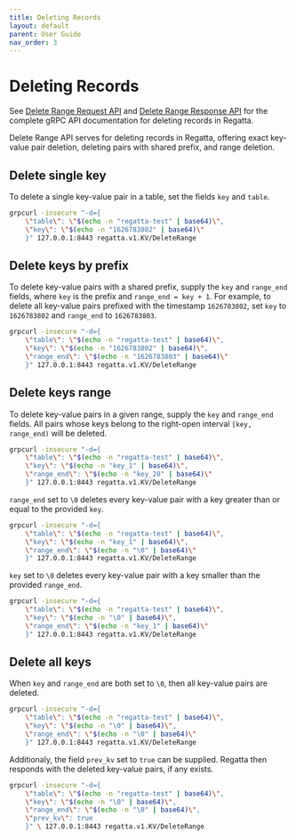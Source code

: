 ```yaml
---
title: Deleting Records
layout: default
parent: User Guide
nav_order: 3
---
```


# Deleting Records

See [Delete Range Request API](../api/#regatta-v1-DeleteRangeRequest) and [Delete Range Response API](../api/#regatta-v1-DeleteRangeResponse)
for the complete gRPC API documentation for deleting records in Regatta.

Delete Range API serves for deleting records in Regatta, offering exact key-value pair deletion,
deleting pairs with shared prefix, and range deletion.

## Delete single key

To delete a single key-value pair in a table, set the fields `key` and `table`.

```bash
grpcurl -insecure "-d={
    \"table\": \"$(echo -n "regatta-test" | base64)\",
    \"key\": \"$(echo -n "1626783802" | base64)\"
    }" 127.0.0.1:8443 regatta.v1.KV/DeleteRange
```

## Delete keys by prefix

To delete key-value pairs with a shared prefix, supply the `key` and `range_end` fields, where `key` is the prefix
and `range_end = key + 1`. For example, to delete all key-value pairs prefixed with the timestamp `1626783802`,
set `key` to `1626783802` and `range_end` to `1626783803`.

```bash
grpcurl -insecure "-d={
    \"table\": \"$(echo -n "regatta-test" | base64)\",
    \"key\": \"$(echo -n "1626783802" | base64)\",
    \"range_end\": \"$(echo -n "1626783803" | base64)\"
    }" 127.0.0.1:8443 regatta.v1.KV/DeleteRange
```

## Delete keys range

To delete key-value pairs in a given range, supply the `key` and `range_end` fields. All pairs whose keys belong to the
right-open interval `[key, range_end)` will be deleted.

```bash
grpcurl -insecure "-d={
    \"table\": \"$(echo -n "regatta-test" | base64)\",
    \"key\": \"$(echo -n "key_1" | base64)\",
    \"range_end\": \"$(echo -n "key_20" | base64)\"
    }" 127.0.0.1:8443 regatta.v1.KV/DeleteRange
```

`range_end` set to `\0` deletes every key-value pair with a key greater than or equal to the provided `key`.

```bash
grpcurl -insecure "-d={
    \"table\": \"$(echo -n "regatta-test" | base64)\",
    \"key\": \"$(echo -n "key_1" | base64)\",
    \"range_end\": \"$(echo -n "\0" | base64)\"
    }" 127.0.0.1:8443 regatta.v1.KV/DeleteRange
```

`key` set to `\0` deletes every key-value pair with a key smaller than the provided `range_end`.

```bash
grpcurl -insecure "-d={
    \"table\": \"$(echo -n "regatta-test" | base64)\",
    \"key\": \"$(echo -n "\0" | base64)\",
    \"range_end\": \"$(echo -n "key_1" | base64)\"
    }" 127.0.0.1:8443 regatta.v1.KV/DeleteRange
```

## Delete all keys

When `key` and `range_end` are both set to `\0`, then all key-value pairs are deleted.

```bash
grpcurl -insecure "-d={
    \"table\": \"$(echo -n "regatta-test" | base64)\",
    \"key\": \"$(echo -n "\0" | base64)\",
    \"range_end\": \"$(echo -n "\0" | base64)\"
    }" 127.0.0.1:8443 regatta.v1.KV/DeleteRange
```

Additionaly, the field `prev_kv` set to `true` can be supplied.
Regatta then responds with the deleted key-value pairs, if any exists.

```bash
grpcurl -insecure "-d={
    \"table\": \"$(echo -n "regatta-test" | base64)\",
    \"key\": \"$(echo -n "\0" | base64)\",
    \"range_end\": \"$(echo -n "\0" | base64)\",
    \"prev_kv\": true
    }" \ 127.0.0.1:8443 regatta.v1.KV/DeleteRange
```

